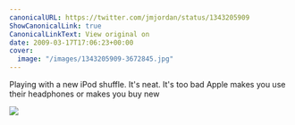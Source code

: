 ```yaml
---
canonicalURL: https://twitter.com/jmjordan/status/1343205909
ShowCanonicalLink: true
CanonicalLinkText: View original on
date: 2009-03-17T17:06:23+00:00
cover:
  image: "/images/1343205909-3672845.jpg"
---
```

Playing with a new iPod shuffle. It's neat. It's too bad Apple makes you use their headphones or makes you buy new

![](/images/1343205909-3672845.jpg)
